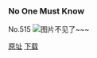 ### No One Must Know
No.515
![图片不见了~~~](https://imgs.xkcd.com/comics/no_one_must_know.png)

[原址](https://xkcd.com//515) [下载](https://imgs.xkcd.com/comics/no_one_must_know.png)

